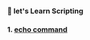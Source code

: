 ### 🚀 let's Learn Scripting 


### 1. [echo command](https://github.com/pranav278/Scripting-/blob/main/echo.md)
